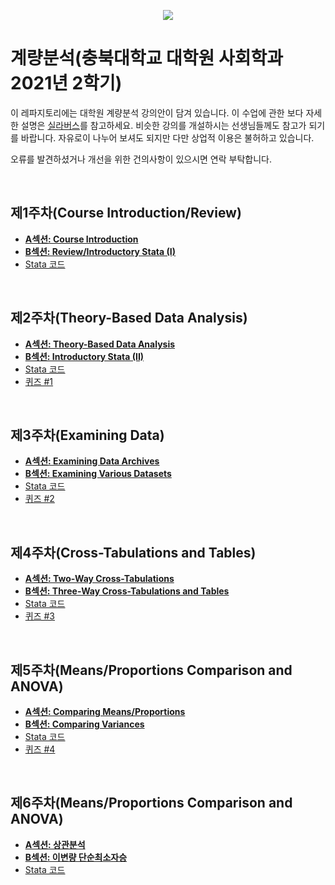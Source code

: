 <p align="center">
  <img src="https://github.com/hxk271/IntMedStats/blob/main/sb1.jpg">
</p>

# 계량분석(충북대학교 대학원 사회학과 2021년 2학기)


이 레파지토리에는 대학원 계량분석 강의안이 담겨 있습니다. 이 수업에 관한 보다 자세한 설명은 [실라버스](https://github.com/hxk271/Syllabi/blob/main/8969001(2021-2).pdf)를 참고하세요. 비슷한 강의를 개설하시는 선생님들께도 참고가 되기를 바랍니다. 자유로이 나누어 보셔도 되지만 다만 상업적 이용은 불허하고 있습니다.

오류를 발견하셨거나 개선을 위한 건의사항이 있으시면 연락 부탁합니다.

<br/>

## 제1주차(Course Introduction/Review)

-  [**A섹션: Course Introduction**](https://github.com/hxk271/LinearRegression/blob/main/Beamer______W1A.pdf)
-  [**B섹션: Review/Introductory Stata (I)**](https://github.com/hxk271/LinearRegression/blob/main/Beamer______W1B.pdf)
-  [Stata 코드](https://github.com/hxk271/LinearRegression/blob/main/Beamer______W1.do)


<br/>

## 제2주차(Theory-Based Data Analysis)

-  [**A섹션: Theory-Based Data Analysis**](https://github.com/hxk271/LinearRegression/blob/main/Beamer______W2A.pdf)
-  [**B섹션: Introductory Stata (II)**](https://github.com/hxk271/LinearRegression/blob/main/Beamer______W2B.pdf)
-  [Stata 코드](https://github.com/hxk271/LinearRegression/blob/main/Beamer______W2.do)
-  [퀴즈 #1](https://github.com/hxk271/LinearRegression/blob/main/HW_W2.docx)


<br/>

## 제3주차(Examining Data)

-  [**A섹션: Examining Data Archives**](https://github.com/hxk271/LinearRegression/blob/main/Beamer______W3A.pdf)
-  [**B섹션: Examining Various Datasets**](https://github.com/hxk271/LinearRegression/blob/main/Beamer______W3B.pdf)
-  [Stata 코드](https://github.com/hxk271/LinearRegression/blob/main/Beamer______W3.do)
-  [퀴즈 #2](https://github.com/hxk271/LinearRegression/blob/main/HW_W3.docx)


<br/>

## 제4주차(Cross-Tabulations and Tables)

-  [**A섹션: Two-Way Cross-Tabulations**](https://github.com/hxk271/LinearRegression/blob/main/Beamer______W4A.pdf)
-  [**B섹션: Three-Way Cross-Tabulations and Tables**](https://github.com/hxk271/LinearRegression/blob/main/Beamer______W4B.pdf)
-  [Stata 코드](https://github.com/hxk271/LinearRegression/blob/main/Beamer______W4.do)
-  [퀴즈 #3](https://github.com/hxk271/LinearRegression/blob/main/HW_W4.docx)


<br/>

## 제5주차(Means/Proportions Comparison and ANOVA)

-  [**A섹션: Comparing Means/Proportions**](https://github.com/hxk271/LinearRegression/blob/main/Beamer______W5A.pdf)
-  [**B섹션: Comparing Variances**](https://github.com/hxk271/LinearRegression/blob/main/Beamer______W5B.pdf)
-  [Stata 코드](https://github.com/hxk271/LinearRegression/blob/main/Beamer______W5.do)
-  [퀴즈 #4](https://github.com/hxk271/LinearRegression/blob/main/HW_W5.docx)


<br/>

## 제6주차(Means/Proportions Comparison and ANOVA)

-  [**A섹션: 상관분석**](https://github.com/hxk271/LinearRegression/blob/main/Beamer______W6A.pdf)
-  [**B섹션: 이변량 단순최소자승**](https://github.com/hxk271/LinearRegression/blob/main/Beamer______W6B.pdf)
-  [Stata 코드](https://github.com/hxk271/LinearRegression/blob/main/Beamer______W6.do)

